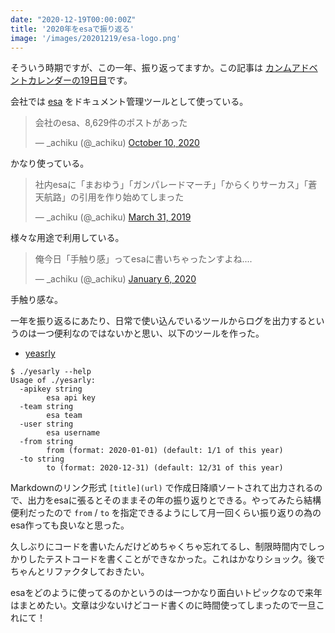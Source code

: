 ```yaml
---
date: "2020-12-19T00:00:00Z"
title: '2020年をesaで振り返る'
image: '/images/20201219/esa-logo.png'
---
```


そういう時期ですが、この一年、振り返ってますか。この記事は [カンムアドベントカレンダーの19日目](https://adventar.org/calendars/5396)です。

会社では [esa](https://esa.io/) をドキュメント管理ツールとして使っている。

<blockquote class="twitter-tweet"><p lang="ja" dir="ltr">会社のesa、8,629件のポストがあった</p>&mdash; _achiku (@_achiku) <a href="https://twitter.com/_achiku/status/1314893416388464640?ref_src=twsrc%5Etfw">October 10, 2020</a></blockquote> <script async src="https://platform.twitter.com/widgets.js" charset="utf-8"></script>

かなり使っている。

<blockquote class="twitter-tweet"><p lang="ja" dir="ltr">社内esaに「まおゆう」「ガンパレードマーチ」「からくりサーカス」「蒼天航路」の引用を作り始めてしまった</p>&mdash; _achiku (@_achiku) <a href="https://twitter.com/_achiku/status/1112198183059259392?ref_src=twsrc%5Etfw">March 31, 2019</a></blockquote> <script async src="https://platform.twitter.com/widgets.js" charset="utf-8"></script>

様々な用途で利用している。

<blockquote class="twitter-tweet"><p lang="ja" dir="ltr">俺今日「手触り感」ってesaに書いちゃったンすよね....</p>&mdash; _achiku (@_achiku) <a href="https://twitter.com/_achiku/status/1214146281775349760?ref_src=twsrc%5Etfw">January 6, 2020</a></blockquote> <script async src="https://platform.twitter.com/widgets.js" charset="utf-8"></script>

手触り感な。

一年を振り返るにあたり、日常で使い込んでいるツールからログを出力するというのは一つ便利なのではないかと思い、以下のツールを作った。

- [yeasrly](https://github.com/achiku/yesarly)

```
$ ./yesarly --help
Usage of ./yesarly:
  -apikey string
        esa api key
  -team string
        esa team
  -user string
        esa username
  -from string
        from (format: 2020-01-01) (default: 1/1 of this year)
  -to string
        to (format: 2020-12-31) (default: 12/31 of this year)
```

Markdownのリンク形式 `[title](url)` で作成日降順ソートされて出力されるので、出力をesaに張るとそのままその年の振り返りとできる。やってみたら結構便利だったので `from` / `to` を指定できるようにして月一回くらい振り返りの為のesa作っても良いなと思った。

久しぶりにコードを書いたんだけどめちゃくちゃ忘れてるし、制限時間内でしっかりしたテストコードを書くことができなかった。これはかなりショック。後でちゃんとリファクタしておきたい。

esaをどのように使ってるのかというのは一つかなり面白いトピックなので来年はまとめたい。文章は少ないけどコード書くのに時間使ってしまったので一旦これにて！
